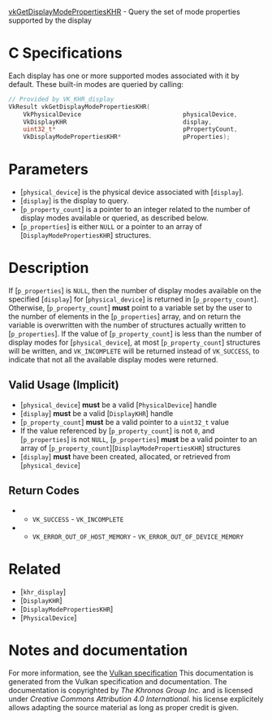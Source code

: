 [vkGetDisplayModePropertiesKHR](https://www.khronos.org/registry/vulkan/specs/1.3-extensions/man/html/vkGetDisplayModePropertiesKHR.html) - Query the set of mode properties supported by the display

# C Specifications
Each display has one or more supported modes associated with it by default.
These built-in modes are queried by calling:
```c
// Provided by VK_KHR_display
VkResult vkGetDisplayModePropertiesKHR(
    VkPhysicalDevice                            physicalDevice,
    VkDisplayKHR                                display,
    uint32_t*                                   pPropertyCount,
    VkDisplayModePropertiesKHR*                 pProperties);
```

# Parameters
- [`physical_device`] is the physical device associated with [`display`].
- [`display`] is the display to query.
- [`p_property_count`] is a pointer to an integer related to the number of display modes available or queried, as described below.
- [`p_properties`] is either `NULL` or a pointer to an array of [`DisplayModePropertiesKHR`] structures.

# Description
If [`p_properties`] is `NULL`, then the number of display modes available
on the specified [`display`] for [`physical_device`] is returned in
[`p_property_count`].
Otherwise, [`p_property_count`] **must**  point to a variable set by the user to
the number of elements in the [`p_properties`] array, and on return the
variable is overwritten with the number of structures actually written to
[`p_properties`].
If the value of [`p_property_count`] is less than the number of display
modes for [`physical_device`], at most [`p_property_count`] structures will
be written, and `VK_INCOMPLETE` will be returned instead of
`VK_SUCCESS`, to indicate that not all the available display modes were
returned.
## Valid Usage (Implicit)
-  [`physical_device`] **must**  be a valid [`PhysicalDevice`] handle
-  [`display`] **must**  be a valid [`DisplayKHR`] handle
-  [`p_property_count`] **must**  be a valid pointer to a `uint32_t` value
-    If the value referenced by [`p_property_count`] is not `0`, and [`p_properties`] is not `NULL`, [`p_properties`] **must**  be a valid pointer to an array of [`p_property_count`][`DisplayModePropertiesKHR`] structures
-  [`display`] **must**  have been created, allocated, or retrieved from [`physical_device`]

## Return Codes
*   - `VK_SUCCESS`  - `VK_INCOMPLETE` 
*   - `VK_ERROR_OUT_OF_HOST_MEMORY`  - `VK_ERROR_OUT_OF_DEVICE_MEMORY`

# Related
- [`khr_display`]
- [`DisplayKHR`]
- [`DisplayModePropertiesKHR`]
- [`PhysicalDevice`]

# Notes and documentation
For more information, see the [Vulkan specification](https://www.khronos.org/registry/vulkan/specs/1.3-extensions/html/vkspec.html)
This documentation is generated from the Vulkan specification and documentation.
The documentation is copyrighted by *The Khronos Group Inc.* and is licensed under *Creative Commons Attribution 4.0 International*.
his license explicitely allows adapting the source material as long as proper credit is given.
        